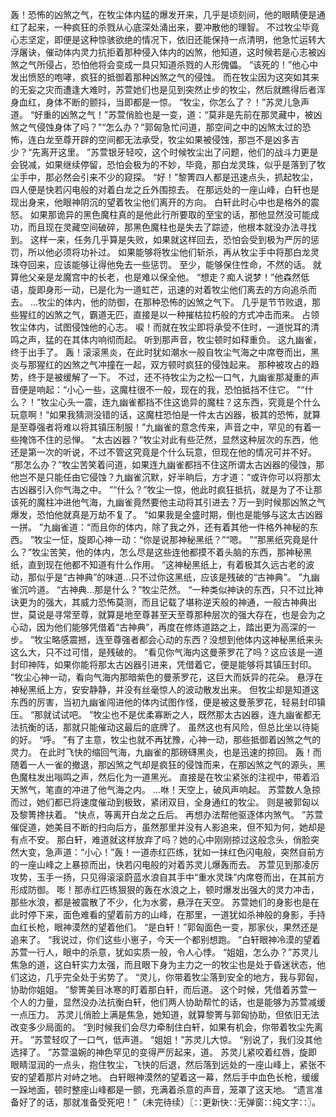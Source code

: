 轰！恐怖的凶煞之气，在牧尘体内猛的爆发开来，几乎是顷刻间，他的眼睛便是通红了起来，一种疯狂的杀戮从心底深处涌出来，要冲散他的理智。
不过牧尘毕竟心志坚定，即便是这种惊骇欲绝的情况下，依旧还能保持一点清明，他急忙运转大浮屠诀，催动体内灵力抗拒着那种侵入体内的凶煞，他知道，这时候若是心志被凶煞之气所侵占，恐怕他将会变成一具只知道杀戮的人形傀儡。
“该死的！”他心中发出愤怒的咆哮，疯狂的抵御着那种凶煞之气的侵蚀。
而在牧尘因为这突如其来的无妄之灾而遭逢大难时，苏萱她们也是见到突然止步的牧尘，然后就瞧得后者浑身血红，身体不断的颤抖，当即都是一惊。
“牧尘，你怎么了？！”苏灵儿急声道。
“好重的凶煞之气！”苏萱俏脸也是一变，道：“莫非是先前在那灵藏中，被凶煞之气侵蚀身体了吗？”“怎么办？”郭匈急忙问道，那空间之中的凶煞太过的恐怖，连白龙至尊开辟的空间都无法承受，牧尘如果被侵蚀，那岂不是凶多吉少？“先离开这里。
”苏萱银牙轻咬，这个时候牧尘出了问题，他们的战斗力更是会锐减，如果继续停留，恐怕会极为的不妙，毕竟，那白龙灵珠，似乎是落到了牧尘手中，那必然会引来不少的窥探。
“好！”黎箐四人都是迅速点头，抓起牧尘，四人便是快若闪电般的对着白龙之丘外围掠去。
在那远处的一座山峰，白轩也是现出身来，他眼神阴沉的望着牧尘他们离开的方向。
白轩此时心中也是格外的震怒。
如果那诡异的黑色魔柱真的是他此行所要取的至宝的话，那他显然没可能成功，而且现在灵藏空间破碎，那黑色魔柱也是失去了踪迹，他根本就没办法寻找到。
这样一来，任务几乎算是失败，如果就这样回去，恐怕会受到极为严厉的惩罚，所以他必须将功补过。
如果能够将牧尘他们斩杀，再从牧尘手中将那白龙灵珠夺回来，应该能够让得他免去一些惩罚。
至少，能够保住性命，不然的话。
就算他父亲是龙魔宫中的长老，也是难以保全他。
“想走？痴人说梦！”他森然低语，旋即身形一动，已是化为一道虹芒，迅速的对着牧尘他们离去的方向追杀而去。
...牧尘的体内，他的防御，在那种恐怖的凶煞之气下。
几乎是节节败退，那些猩红的凶煞之气，霸道无匹，直接是以一种摧枯拉朽般的方式冲击而来。
占领牧尘体内，试图侵蚀他的心志。
唳！而就在牧尘即将承受不住时，一道悦耳的清鸣之声，猛的在其体内响彻而起。
听到那声音，牧尘顿时如释重负。
这九幽雀，终于出手了。
轰！滚滚黑炎，在此时犹如潮水一般自牧尘气海之中席卷而出，黑炎与那猩红的凶煞之气冲撞在一起，双方顿时疯狂的侵蚀起来。
那种被攻占的趋势，终于是被缓解了一下。
不过，还不待牧尘为之松一口气，九幽雀那凝重的声音便是响起：“小心一些，这魔柱很不一般，现在的我，恐怕抵挡不住它。
”“什么？！”牧尘心头一震，连九幽雀都挡不住这诡异的魔柱？这东西，究竟是个什么玩意啊！“如果我猜测没错的话，这魔柱恐怕是一件太古凶器，极其的恐怖，就算是至尊强者将难以将其镇压制服！”九幽雀的意念传来，声音之中，罕见的有着一些掩饰不住的忌惮。
“太古凶器？”牧尘对此有些茫然，显然这种层次的东西，他还是第一次的听说，不过不管这究竟是个什么玩意，但现在他的情况可并不好。
“那怎么办？”牧尘苦笑着问道，如果连九幽雀都挡不住这所谓太古凶器的侵蚀，那他岂不是只能任由它侵蚀？九幽雀沉默，好半晌后，方才道：“或许你可以将那太古凶器引入你气海之中。
”“什么？”牧尘一惊，他此时疯狂抵抗，就是为了不让那该死的魔柱冲进他气海，九幽雀竟然要他主动将其引进去？万一到时候那凶煞之气爆发，恐怕他就真是万劫不复了。
“如果我是全盛时期，倒也是能够与这太古凶器一拼。
”九幽雀道：“而且你的体内，除了我之外，还有着其他一件格外神秘的东西。
”牧尘一怔，旋即心神一动：“你是说那神秘黑纸？”“嗯。
”“那黑纸究竟是什么？”牧尘苦笑，他的体内，怎么尽是这些连他都摸不着头脑的东西，那神秘黑纸，直到现在他都不知道有什么作用。
“这神秘黑纸上，有着极其久远古老的波动，那似乎是“古神典”的味道...只不过你这黑纸，应该是残破的“古神典”。
”九幽雀沉吟道。
“古神典...那是什么？”牧尘茫然。
“一种类似神诀的东西，只不过比神诀更为的强大，其威力恐怖莫测，而且记载了堪称逆天般的神通，一般古神典出世，莫说是寻常至尊，就算是地至尊甚至天至尊那种层次的强大存在，也是会为之心动，因为他们能够凭借着“古神典”，再度在修炼道路之上，踏出更为高深的一步。
”牧尘略感震撼，连至尊强者都会心动的东西？没想到他体内这神秘黑纸来头这么大，只不过可惜，是残破的。
“看见你气海内这曼荼罗花了吗？这应该是一道封印神阵，如果你能将那太古凶器引进来，凭借着它，便是能够将其镇压封印。
”牧尘心神一动，看向气海内那暗紫色的曼荼罗花，这巨大而妖异的花朵。
悬浮在神秘黑纸上方，安安静静，并没有丝毫惊人的波动散发出来。
但牧尘却是知道这东西的厉害，当初九幽雀闯进他的体内试图作怪，便是被这曼荼罗花，轻易封印镇压。
“那就试试吧。
”牧尘也不是优柔寡断之人，既然那太古凶器，连九幽雀都无法抗衡的话，那就只能催动这最后的底牌了。
虽然这也有风险，但总比坐以待毙的好。
“呼。
”有了主意，牧尘也就不再犹豫，心神一动，那些抵御着凶煞之气的灵力。
在此时飞快的缩回气海，九幽雀的那磅礴黑炎，也是迅速的掠回。
轰！而随着一人一雀的撤退，那凶煞之气却是疯狂的侵蚀而来，在那凶煞之气的源头，黑色魔柱发出嗡鸣之声，然后化为一道黑光。
直接是在牧尘紧张的注视中，带着滔天煞气，笔直的冲进了他气海之内。
...咻！天空上，破风声响起。
苏萱数人急掠而过，她们都已将速度催动到极致，紧闭双目，全身通红的牧尘。
则是被郭匈以及黎箐搀扶着。
“快点，等离开白龙之丘后。
再想办法帮他驱逐体内煞气。
”苏萱催促道，她美目不断的扫向后方，虽然那里并没有人影追来，但不知为何，她却是有点不安。
那白轩，难道就这样放弃了吗？她的心中刚刚掠过这般念头，俏脸突然大变，急声道：“小心！”轰！一道赤红匹练，犹如一抹红色闪电般，突然自前方的一座山峰之上暴掠而出，快若闪电般的对着苏灵儿爆轰而去。
苏萱见到那凌厉攻势，玉手一扬，只见得滚滚蔚蓝水浪自其手中“重水灵珠”内席卷而出，在其前方形成防御。
嘭！那赤红匹练狠狠的轰在水浪之上，顿时爆发出强大的灵力冲击，那些水浪，都是被震散了不少，化为水雾，悬浮在天空。
苏萱她们的身影也是在此时停下来，面色难看的望着前方的山峰，在那里，一道犹如杀神般的身影，手持血红长枪，眼神漠然的望着他们。
“是白轩！”郭匈面色一变，那家伙，果然还是追来了。
“我说过，你们这些小崽子，今天一个都别想跑。
”白轩眼神冷漠的望着苏萱一行人，眼中的杀意，犹如实质一般，令人心悸。
“姐姐，怎么办？”苏灵儿焦急的道，这白轩实力太强，而且眼下身为主力之一的牧尘也是处于昏迷状态，他们这边，几乎完全处于劣势了。
“灵儿，你带着牧尘落到安全的地方，我与郭匈，协助你姐姐。
”黎箐美目冰寒的盯着那白轩，而后道。
这个时候，凭借着苏萱一个人的力量，显然没办法抗衡白轩，他们两人协助帮忙的话，也是能够为苏萱减缓一点压力。
苏灵儿俏脸上满是焦急，她知道，就算黎箐与郭匈协助，但依旧无法改变多少局面的。
“到时候我们会尽力牵制住白轩，如果有机会，你带着牧尘先离开。
”苏萱轻叹了一口气，低声道。
“姐姐！”苏灵儿大惊。
“别说了，我们没其他选择了。
”苏萱温婉的神色罕见的变得严厉起来，道。
苏灵儿紧咬着红唇，旋即眼睛湿润的一点头，抱住牧尘，飞快的后退，然后落到远处的一座山峰上，紧张不安的望着那片对峙之地。
白轩眼神漠然的望着这一幕，然后手中血色长枪，缓缓一跺地面，顿时整座山峰都是一颤，充满着杀意的声音，笼罩了这天地。
“遗言准备好了的话，那就准备受死吧！”（未完待续）〖∷更新快∷无弹窗∷纯文字∷〗。

